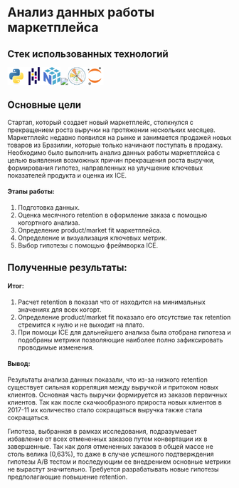 # Анализ данных работы маркетплейса

## Cтек использованных технологий 

<img src="https://github.com/devicons/devicon/blob/master/icons/python/python-original.svg" height="40"/><img src="https://github.com/devicons/devicon/blob/master/icons/pandas/pandas-original.svg" height="40"/><img src="https://github.com/devicons/devicon/blob/master/icons/numpy/numpy-original.svg" height="40"/><img src="https://user-images.githubusercontent.com/315810/92161415-9e357100-edfe-11ea-917d-f9e33fd60741.png" height="40"/><img src="https://github.com/devicons/devicon/blob/master/icons/matplotlib/matplotlib-original.svg" height="40"/><img src="https://github.com/devicons/devicon/blob/master/icons/jupyter/jupyter-original.svg" height="40"/>

## Основные цели 

  Стартап, который создает новый маркетплейс, столкнулся с прекращением роста выручки на протяжении нескольких месяцев. Маркетплейс недавно появился на рынке и занимается продажей новых товаров из Бразилии, которые только начинают поступать в продажу. Необходимо было выполнить анализ данных работы маркетплейса с целью выявления возможных причин прекращения роста выручки, формирования гипотез, направленных на улучшение ключевых показателей продукта и оценка их ICE. 
  
#### Этапы работы:
1. Подготовка данных.
2. Оценка месячного retention в оформление заказа с помощью когортного анализа.
3. Определение product/market fit маркетплейса.
4. Определение и визуализация ключевых метрик.
5. Выбор гипотезы с помощью фреймворка ICE.
## Полученные результаты:

#### Итог:
1. Расчет retention в показал что от находится на минимальных значениях для всех когорт.
2. Определение product/market fit показало его отсутствие так retention стремится к нулю и не выходит на плато.
3. При помощи ICE для дальнейшего анализа была отобрана гипотеза и подобраны метрики позволяющие наиболее полно зафиксировать проводимые изменения.
   
#### Вывод:
  Результаты анализа данных показали, что из-за низкого retention существует сильная корреляция между выручкой и притоком новых клиентов. Основная часть выручки формируется из заказов первичных клиентов. Так как после скачкообразного прироста новых клиентов в 2017-11 их количество стало сокращаться выручка также стала сокращаться.
  
 Гипотеза, выбранная в рамках исследования, подразумевает избавление от всех отмененных заказов путем конвертации их в завершенные. Так как доля отмененных заказов  в общей массе не столь велика (0,63%), то даже в случае успешного подтверждения гипотезы A/B тестом и последующим ее внедрением основные метрики не вырастут значительно. Требуется разрабатывать новые гипотезы предполагающие повышение retention.



